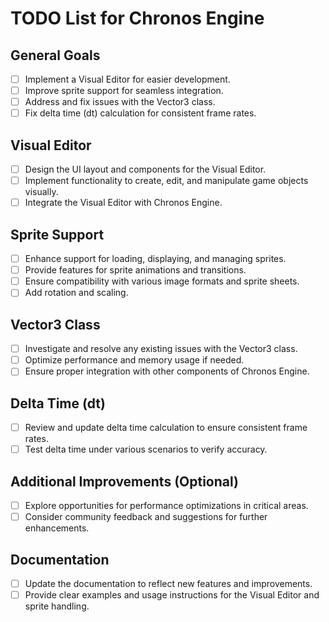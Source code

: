 # TODO List for Chronos Engine

## General Goals
- [ ] Implement a Visual Editor for easier development.
- [ ] Improve sprite support for seamless integration.
- [ ] Address and fix issues with the Vector3 class.
- [ ] Fix delta time (dt) calculation for consistent frame rates.

## Visual Editor
- [ ] Design the UI layout and components for the Visual Editor.
- [ ] Implement functionality to create, edit, and manipulate game objects visually.
- [ ] Integrate the Visual Editor with Chronos Engine.

## Sprite Support
- [ ] Enhance support for loading, displaying, and managing sprites.
- [ ] Provide features for sprite animations and transitions.
- [ ] Ensure compatibility with various image formats and sprite sheets.
- [ ] Add rotation and scaling.

## Vector3 Class
- [ ] Investigate and resolve any existing issues with the Vector3 class.
- [ ] Optimize performance and memory usage if needed.
- [ ] Ensure proper integration with other components of Chronos Engine.

## Delta Time (dt)
- [ ] Review and update delta time calculation to ensure consistent frame rates.
- [ ] Test delta time under various scenarios to verify accuracy.

## Additional Improvements (Optional)
- [ ] Explore opportunities for performance optimizations in critical areas.
- [ ] Consider community feedback and suggestions for further enhancements.

## Documentation
- [ ] Update the documentation to reflect new features and improvements.
- [ ] Provide clear examples and usage instructions for the Visual Editor and sprite handling.
